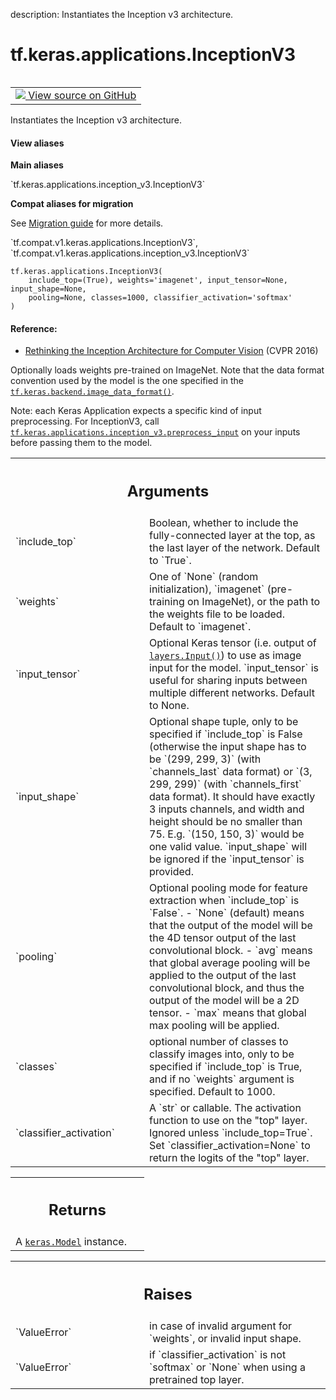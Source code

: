 description: Instantiates the Inception v3 architecture.

<div itemscope itemtype="http://developers.google.com/ReferenceObject">
<meta itemprop="name" content="tf.keras.applications.InceptionV3" />
<meta itemprop="path" content="Stable" />
</div>

# tf.keras.applications.InceptionV3

<!-- Insert buttons and diff -->

<table class="tfo-notebook-buttons tfo-api nocontent" align="left">
<td>
  <a target="_blank" href="https://github.com/tensorflow/tensorflow/blob/r2.4/tensorflow/python/keras/applications/inception_v3.py#L46-L360">
    <img src="https://www.tensorflow.org/images/GitHub-Mark-32px.png" />
    View source on GitHub
  </a>
</td>
</table>



Instantiates the Inception v3 architecture.

<section class="expandable">
  <h4 class="showalways">View aliases</h4>
  <p>
<b>Main aliases</b>
<p>`tf.keras.applications.inception_v3.InceptionV3`</p>

<b>Compat aliases for migration</b>
<p>See
<a href="https://www.tensorflow.org/guide/migrate">Migration guide</a> for
more details.</p>
<p>`tf.compat.v1.keras.applications.InceptionV3`, `tf.compat.v1.keras.applications.inception_v3.InceptionV3`</p>
</p>
</section>

<pre class="devsite-click-to-copy prettyprint lang-py tfo-signature-link">
<code>tf.keras.applications.InceptionV3(
    include_top=(True), weights='imagenet', input_tensor=None, input_shape=None,
    pooling=None, classes=1000, classifier_activation='softmax'
)
</code></pre>



<!-- Placeholder for "Used in" -->


#### Reference:


- [Rethinking the Inception Architecture for Computer Vision](
    http://arxiv.org/abs/1512.00567) (CVPR 2016)

Optionally loads weights pre-trained on ImageNet.
Note that the data format convention used by the model is
the one specified in the <a href="../../../tf/keras/backend/image_data_format.md"><code>tf.keras.backend.image_data_format()</code></a>.

Note: each Keras Application expects a specific kind of input preprocessing.
For InceptionV3, call <a href="../../../tf/keras/applications/inception_v3/preprocess_input.md"><code>tf.keras.applications.inception_v3.preprocess_input</code></a>
on your inputs before passing them to the model.

<!-- Tabular view -->
 <table class="responsive fixed orange">
<colgroup><col width="214px"><col></colgroup>
<tr><th colspan="2"><h2 class="add-link">Arguments</h2></th></tr>

<tr>
<td>
`include_top`
</td>
<td>
Boolean, whether to include the fully-connected
layer at the top, as the last layer of the network. Default to `True`.
</td>
</tr><tr>
<td>
`weights`
</td>
<td>
One of `None` (random initialization),
`imagenet` (pre-training on ImageNet),
or the path to the weights file to be loaded. Default to `imagenet`.
</td>
</tr><tr>
<td>
`input_tensor`
</td>
<td>
Optional Keras tensor (i.e. output of <a href="../../../tf/keras/Input.md"><code>layers.Input()</code></a>)
to use as image input for the model. `input_tensor` is useful for sharing
inputs between multiple different networks. Default to None.
</td>
</tr><tr>
<td>
`input_shape`
</td>
<td>
Optional shape tuple, only to be specified
if `include_top` is False (otherwise the input shape
has to be `(299, 299, 3)` (with `channels_last` data format)
or `(3, 299, 299)` (with `channels_first` data format).
It should have exactly 3 inputs channels,
and width and height should be no smaller than 75.
E.g. `(150, 150, 3)` would be one valid value.
`input_shape` will be ignored if the `input_tensor` is provided.
</td>
</tr><tr>
<td>
`pooling`
</td>
<td>
Optional pooling mode for feature extraction
when `include_top` is `False`.
- `None` (default) means that the output of the model will be
the 4D tensor output of the last convolutional block.
- `avg` means that global average pooling
will be applied to the output of the
last convolutional block, and thus
the output of the model will be a 2D tensor.
- `max` means that global max pooling will be applied.
</td>
</tr><tr>
<td>
`classes`
</td>
<td>
optional number of classes to classify images
into, only to be specified if `include_top` is True, and
if no `weights` argument is specified. Default to 1000.
</td>
</tr><tr>
<td>
`classifier_activation`
</td>
<td>
A `str` or callable. The activation function to use
on the "top" layer. Ignored unless `include_top=True`. Set
`classifier_activation=None` to return the logits of the "top" layer.
</td>
</tr>
</table>



<!-- Tabular view -->
 <table class="responsive fixed orange">
<colgroup><col width="214px"><col></colgroup>
<tr><th colspan="2"><h2 class="add-link">Returns</h2></th></tr>
<tr class="alt">
<td colspan="2">
A <a href="../../../tf/keras/Model.md"><code>keras.Model</code></a> instance.
</td>
</tr>

</table>



<!-- Tabular view -->
 <table class="responsive fixed orange">
<colgroup><col width="214px"><col></colgroup>
<tr><th colspan="2"><h2 class="add-link">Raises</h2></th></tr>

<tr>
<td>
`ValueError`
</td>
<td>
in case of invalid argument for `weights`,
or invalid input shape.
</td>
</tr><tr>
<td>
`ValueError`
</td>
<td>
if `classifier_activation` is not `softmax` or `None` when
using a pretrained top layer.
</td>
</tr>
</table>

